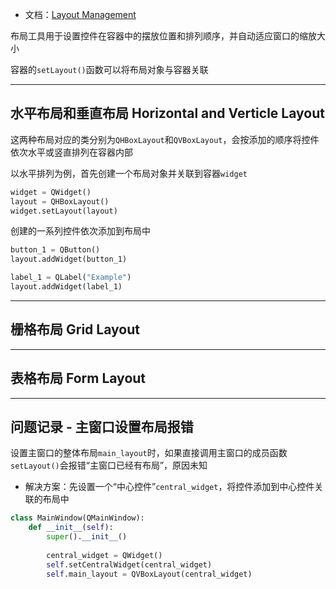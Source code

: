 + 文档：[Layout Management](https://doc.qt.io/qt-6/layout.html)

布局工具用于设置控件在容器中的摆放位置和排列顺序，并自动适应窗口的缩放大小

容器的`setLayout()`函数可以将布局对象与容器关联

---
## 水平布局和垂直布局 Horizontal and Verticle Layout

这两种布局对应的类分别为`QHBoxLayout`和`QVBoxLayout`，会按添加的顺序将控件依次水平或竖直排列在容器内部

以水平排列为例，首先创建一个布局对象并关联到容器`widget`

```python
widget = QWidget()
layout = QHBoxLayout()
widget.setLayout(layout)
```

创建的一系列控件依次添加到布局中

```python
button_1 = QButton()
layout.addWidget(button_1)

label_1 = QLabel("Example")
layout.addWidget(label_1)
```

---
## 栅格布局 Grid Layout



---
## 表格布局 Form Layout



---
## 问题记录 - 主窗口设置布局报错

设置主窗口的整体布局`main_layout`时，如果直接调用主窗口的成员函数`setLayout()`会报错“主窗口已经有布局”，原因未知

+ 解决方案：先设置一个“中心控件”`central_widget`，将控件添加到中心控件关联的布局中

```python
class MainWindow(QMainWindow):
    def __init__(self):
        super().__init__()
        
        central_widget = QWidget()
        self.setCentralWidget(central_widget)
        self.main_layout = QVBoxLayout(central_widget)
```
